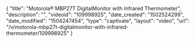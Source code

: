 {
    "title": "Motorola&reg; MBP27T DigitalMonitor with Infrared Thermometer",
    "description": "",
    "videoid": "109998925",
    "date_created": "1502524299",
    "date_modified": "1504247454",
    "type": "captivate",
    "layout": "video",
    "url": "\/v\/motorola-mbp27t-digitalmonitor-with-infrared-thermometer\/109998925"
}